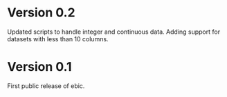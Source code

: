 # Version 0.2
Updated scripts to handle integer and continuous data.
Adding support for datasets with less than 10 columns.

# Version 0.1
First public release of ebic.